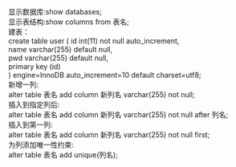 显示数据库:show databases;  
显示表结构:show columns from 表名;  
建表：  
create table user ( 
id int(11) not null auto_increment,  
name varchar(255) default null,  
pwd varchar(255) default null,  
primary key (id)  
) engine=InnoDB auto_increment=10 default charset=utf8;  
新增一列:  
alter table 表名 add column 新列名 varchar(255) not null;   
插入到指定列后:  
alter table 表名 add column 新列名 varchar(255) not null after 列名;  
插入到第一列:  
alter table 表名 add column 新列名 varchar(255) not null first;  
为列添加唯一性约束:  
alter table 表名 add unique(列名);  
